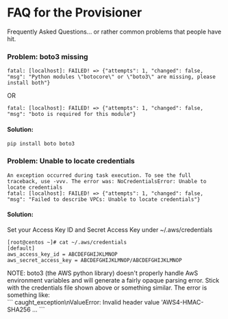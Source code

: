 # FAQ for the Provisioner
Frequently Asked Questions... or rather common problems that people have hit.

### Problem: boto3 missing

```
fatal: [localhost]: FAILED! => {"attempts": 1, "changed": false, "msg": "Python modules \"botocore\" or \"boto3\" are missing, please install both"}
```

OR

```
fatal: [localhost]: FAILED! => {"attempts": 1, "changed": false, "msg": "boto is required for this module"}
```

#### Solution:

```
pip install boto boto3
```


### Problem: Unable to locate credentials

```
An exception occurred during task execution. To see the full traceback, use -vvv. The error was: NoCredentialsError: Unable to locate credentials
fatal: [localhost]: FAILED! => {"attempts": 1, "changed": false, "msg": "Failed to describe VPCs: Unable to locate credentials"}
```

#### Solution:

Set your Access Key ID and Secret Access Key under ~/.aws/credentials

```
[root@centos ~]# cat ~/.aws/credentials
[default]
aws_access_key_id = ABCDEFGHIJKLMNOP
aws_secret_access_key = ABCDEFGHIJKLMNOP/ABCDEFGHIJKLMNOP
```

<aside class="warning">
NOTE: boto3 (the AWS python library) doesn't properly handle AwS environment variables and will generate a fairly opaque parsing error. Stick with the credentials file shown above or something similar. The error is something like:
</aside>
```
caught_exception\nValueError: Invalid header value 'AWS4-HMAC-SHA256 ...
```
